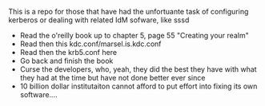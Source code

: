 This is a repo for those that have had the unfortuante task of configuring kerberos or dealing with related IdM sofware, like sssd

* Read the o'reilly book up to chapter 5, page 55 "Creating your realm"
* Read then this kdc.conf/marsel.is.kdc.conf
* Read then the krb5.conf here
* Go back and finish the book
* Curse the developers, who, yeah, they did the best they have with what they had at the time but have not done better ever since
* 10 billion dollar institutaiton cannot afford to put effort into fixing its own software....

